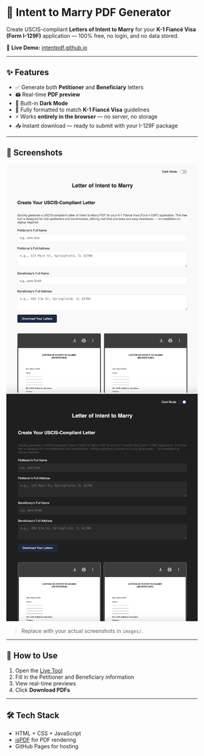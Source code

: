 # 💍 Intent to Marry PDF Generator

Create USCIS-compliant **Letters of Intent to Marry** for your **K-1 Fiancé Visa (Form I-129F)** application — 100% free, no login, and no data stored.

🔗 **Live Demo:** [intentpdf.github.io](https://intentpdf.github.io)

---

## ✨ Features

- ✅ Generate both **Petitioner** and **Beneficiary** letters
- 🖨️ Real-time **PDF preview**
- 🌙 Built-in **Dark Mode**
- 📄 Fully formatted to match **K-1 Fiancé Visa** guidelines
- ⚡ Works **entirely in the browser** — no server, no storage
- 📥 Instant download — ready to submit with your I-129F package

---

## 📸 Screenshots

![Preview 1](images/intentpdf-preview-light.webp)
![Preview 2](images/intentpdf-preview-dark.webp)

> Replace with your actual screenshots in `images/`.

---

## 🚀 How to Use

1. Open the [Live Tool](https://intentpdf.github.io)
2. Fill in the Petitioner and Beneficiary information
3. View real-time previews
4. Click **Download PDFs**

---

## 🛠️ Tech Stack

- HTML + CSS + JavaScript
- [jsPDF](https://github.com/parallax/jsPDF) for PDF rendering
- GitHub Pages for hosting
